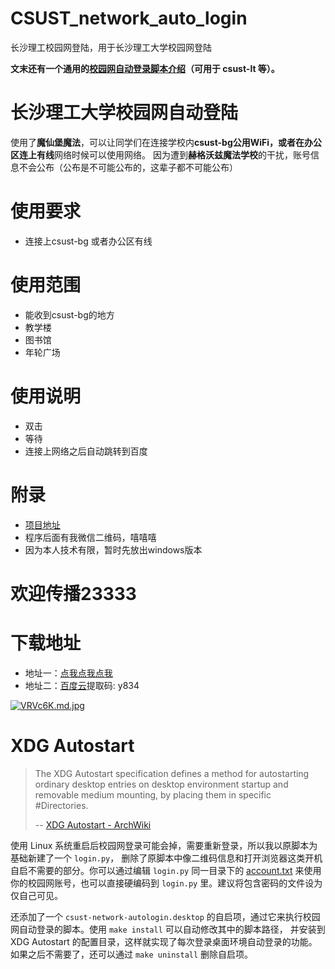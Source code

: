 # CSUST_network_auto_login

长沙理工校园网登陆，用于长沙理工大学校园网登陆

**文末还有一个通用的[校园网自动登录脚本介绍](#xdg-autostart)（可用于 csust-lt 等）。**

# 长沙理工大学校园网自动登陆

使用了**魔仙堡魔法**，可以让同学们在连接学校内**csust-bg公用WiFi，或者在办公区连上有线**网络时候可以使用网络。
因为遭到**赫格沃兹魔法学校**的干扰，账号信息不会公布（公布是不可能公布的，这辈子都不可能公布）

# 使用要求

* 连接上csust-bg 或者办公区有线

# 使用范围

* 能收到csust-bg的地方
* 教学楼
* 图书馆
* 年轮广场

# 使用说明

* 双击
* 等待
* 连接上网络之后自动跳转到百度

# 附录

* [项目地址](https://github.com/linfangzhi/CSUST_network_auto_login/)
* 程序后面有我微信二维码，嘻嘻嘻
* 因为本人技术有限，暂时先放出windows版本

# 欢迎传播23333

# 下载地址

* 地址一：[点我点我点我](https://github.com/linfangzhi/CSUST_network_auto_login/releases/download/1.0/Auto_login.exe)
* 地址二：[百度云](https://pan.baidu.com/s/17iOfHhT0WszBBfXBEdK7Gw)提取码: y834

[![VRVc6K.md.jpg](https://s2.ax1x.com/2019/06/12/VRVc6K.md.jpg)](https://imgchr.com/i/VRVc6K)

# XDG Autostart

> The XDG Autostart specification defines a method for autostarting ordinary desktop entries on desktop environment startup and removable medium mounting, by placing them in specific #Directories.
>
> -- [XDG Autostart - ArchWiki](https://wiki.archlinux.org/title/XDG_Autostart)

使用 Linux 系统重启后校园网登录可能会掉，需要重新登录，所以我以原脚本为基础新建了一个 `login.py`，
删除了原脚本中像二维码信息和打开浏览器这类开机自启不需要的部分。你可以通过编辑 `login.py` 同一目录下的 [account.txt](account.txt)
来使用你的校园网账号，也可以直接硬编码到 `login.py` 里。建议将包含密码的文件设为仅自己可见。

还添加了一个 `csust-network-autologin.desktop` 的自启项，通过它来执行校园网自动登录的脚本。使用 `make install` 可以自动修改其中的脚本路径，
并安装到 XDG Autostart 的配置目录，这样就实现了每次登录桌面环境自动登录的功能。如果之后不需要了，还可以通过 `make uninstall` 删除自启项。
